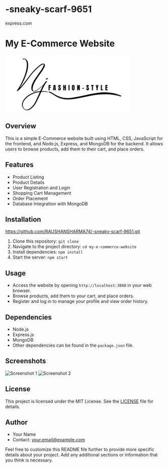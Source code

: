 # -sneaky-scarf-9651
express.com
# My E-Commerce Website

![Website Logo](/FRONTEND-FILE/images/logo.jpg)

## Overview

This is a simple E-Commerce website built using HTML, CSS, JavaScript for the frontend, and Node.js, Express, and MongoDB for the backend. It allows users to browse products, add them to their cart, and place orders.

## Features

- Product Listing
- Product Details
- User Registration and Login
- Shopping Cart Management
- Order Placement
- Database Integration with MongoDB

## Installation
https://github.com/RAUSHANSHARMA74/-sneaky-scarf-9651.git
1. Clone this repository: `git clone `
2. Navigate to the project directory: `cd my-e-commerce-website`
3. Install dependencies: `npm install`
4. Start the server: `npm start`

## Usage

- Access the website by opening `http://localhost:3000` in your web browser.
- Browse products, add them to your cart, and place orders.
- Register and log in to manage your profile and view order history.

## Dependencies

- Node.js
- Express.js
- MongoDB
- Other dependencies can be found in the `package.json` file.

## Screenshots

![Screenshot 1](/public/images/screenshot1.png)
![Screenshot 2](/public/images/screenshot2.png)

## License

This project is licensed under the MIT License. See the [LICENSE](LICENSE) file for details.

## Author

- Your Name
- Contact: your.email@example.com

Feel free to customize this README file further to provide more specific details about your project. Add any additional sections or information that you think is necessary.
